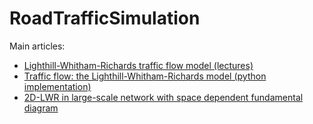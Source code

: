 # RoadTrafficSimulation
Main articles:
 - [Lighthill-Whitham-Richards traffic flow model (lectures)](https://sboyles.github.io/teaching/ce392d/5-lwrmodel.pdf)
 - [Traffic flow: the Lighthill-Whitham-Richards model (python implementation)](http://www.clawpack.org/riemann_book/html/Traffic_flow.html)
 - [2D-LWR in large-scale network with space dependent fundamental diagram](https://hal.science/hal-01866959/document)
